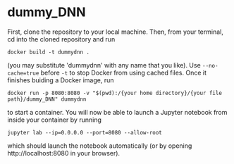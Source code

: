 # dummy_DNN
First, clone the repository to your local machine. Then, from your terminal, cd into the cloned repository and run

```docker build -t dummydnn .```

(you may substitute 'dummydnn' with any name that you like). Use ```--no-cache=true``` before ```-t``` to stop Docker from using cached files. Once it finishes buiding a Docker image, run

```docker run -p 8080:8080 -v "$(pwd):/{your home directory}/{your file path}/dummy_DNN" dummydnn```

to start a container. You will now be able to launch a Jupyter notebook from inside your container by running

```jupyter lab --ip=0.0.0.0 --port=8080 --allow-root```

which should launch the notebook automatically (or by opening http://localhost:8080 in your browser).
